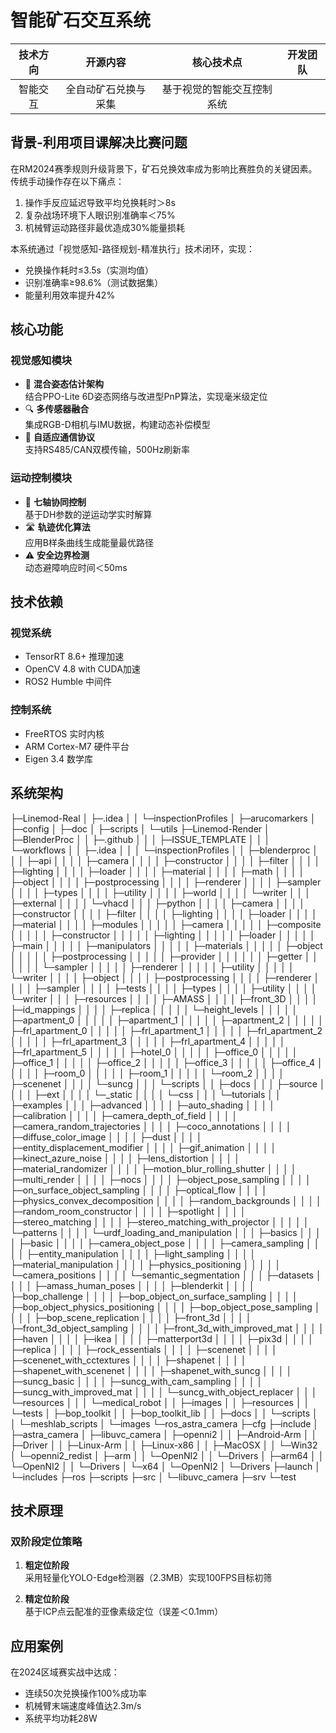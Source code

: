 # 智能矿石交互系统

| 技术方向 |        开源内容        |          核心技术点          |   开发团队   |
| :------: | :------------------: | :--------------------------: | :--------: |
| 智能交互 | 全自动矿石兑换与采集 | 基于视觉的智能交互控制系统 |

## 背景-利用项目课解决比赛问题

在RM2024赛季规则升级背景下，矿石兑换效率成为影响比赛胜负的关键因素。传统手动操作存在以下痛点：
1. 操作手反应延迟导致平均兑换耗时＞8s  
2. 复杂战场环境下人眼识别准确率＜75%
3. 机械臂运动路径非最优造成30%能量损耗

本系统通过「视觉感知-路径规划-精准执行」技术闭环，实现：
- 兑换操作耗时≤3.5s（实测均值）  
- 识别准确率≥98.6%（测试数据集）
- 能量利用效率提升42%

## 核心功能

### 视觉感知模块
- 🧠 **混合姿态估计架构**  
  结合PPO-Lite 6D姿态网络与改进型PnP算法，实现毫米级定位
- 🔍 **多传感器融合**  
  集成RGB-D相机与IMU数据，构建动态补偿模型
- 📡 **自适应通信协议**  
  支持RS485/CAN双模传输，500Hz刷新率

### 运动控制模块
- 🤖 **七轴协同控制**  
  基于DH参数的逆运动学实时解算
- 🛣️ **轨迹优化算法**  
  应用B样条曲线生成能量最优路径
- ⚠️ **安全边界检测**  
  动态避障响应时间＜50ms

## 技术依赖

### 视觉系统
- TensorRT 8.6+ 推理加速
- OpenCV 4.8 with CUDA加速
- ROS2 Humble 中间件

### 控制系统
- FreeRTOS 实时内核
- ARM Cortex-M7 硬件平台
- Eigen 3.4 数学库

## 系统架构
├─Linemod-Real
│  ├─.idea
│  │  └─inspectionProfiles
│  ├─arucomarkers
│  ├─config
│  ├─doc
│  ├─scripts
│  └─utils
├─Linemod-Render
│  ├─BlenderProc
│  │  ├─.github
│  │  │  ├─ISSUE_TEMPLATE
│  │  │  └─workflows
│  │  ├─.idea
│  │  │  └─inspectionProfiles
│  │  ├─blenderproc
│  │  │  ├─api
│  │  │  │  ├─camera
│  │  │  │  ├─constructor
│  │  │  │  ├─filter
│  │  │  │  ├─lighting
│  │  │  │  ├─loader
│  │  │  │  ├─material
│  │  │  │  ├─math
│  │  │  │  ├─object
│  │  │  │  ├─postprocessing
│  │  │  │  ├─renderer
│  │  │  │  ├─sampler
│  │  │  │  ├─types
│  │  │  │  ├─utility
│  │  │  │  ├─world
│  │  │  │  └─writer
│  │  │  ├─external
│  │  │  │  └─vhacd
│  │  │  ├─python
│  │  │  │  ├─camera
│  │  │  │  ├─constructor
│  │  │  │  ├─filter
│  │  │  │  ├─lighting
│  │  │  │  ├─loader
│  │  │  │  ├─material
│  │  │  │  ├─modules
│  │  │  │  │  ├─camera
│  │  │  │  │  ├─composite
│  │  │  │  │  ├─constructor
│  │  │  │  │  ├─lighting
│  │  │  │  │  ├─loader
│  │  │  │  │  ├─main
│  │  │  │  │  ├─manipulators
│  │  │  │  │  ├─materials
│  │  │  │  │  ├─object
│  │  │  │  │  ├─postprocessing
│  │  │  │  │  ├─provider
│  │  │  │  │  │  ├─getter
│  │  │  │  │  │  └─sampler
│  │  │  │  │  ├─renderer
│  │  │  │  │  ├─utility
│  │  │  │  │  └─writer
│  │  │  │  ├─object
│  │  │  │  ├─postprocessing
│  │  │  │  ├─renderer
│  │  │  │  ├─sampler
│  │  │  │  ├─tests
│  │  │  │  ├─types
│  │  │  │  ├─utility
│  │  │  │  └─writer
│  │  │  ├─resources
│  │  │  │  ├─AMASS
│  │  │  │  ├─front_3D
│  │  │  │  ├─id_mappings
│  │  │  │  ├─replica
│  │  │  │  │  └─height_levels
│  │  │  │  │      ├─apartment_0
│  │  │  │  │      ├─apartment_1
│  │  │  │  │      ├─apartment_2
│  │  │  │  │      ├─frl_apartment_0
│  │  │  │  │      ├─frl_apartment_1
│  │  │  │  │      ├─frl_apartment_2
│  │  │  │  │      ├─frl_apartment_3
│  │  │  │  │      ├─frl_apartment_4
│  │  │  │  │      ├─frl_apartment_5
│  │  │  │  │      ├─hotel_0
│  │  │  │  │      ├─office_0
│  │  │  │  │      ├─office_1
│  │  │  │  │      ├─office_2
│  │  │  │  │      ├─office_3
│  │  │  │  │      ├─office_4
│  │  │  │  │      ├─room_0
│  │  │  │  │      ├─room_1
│  │  │  │  │      └─room_2
│  │  │  │  ├─scenenet
│  │  │  │  └─suncg
│  │  │  └─scripts
│  │  ├─docs
│  │  │  ├─source
│  │  │  │  ├─ext
│  │  │  │  └─_static
│  │  │  │      └─css
│  │  │  └─tutorials
│  │  ├─examples
│  │  │  ├─advanced
│  │  │  │  ├─auto_shading
│  │  │  │  ├─calibration
│  │  │  │  ├─camera_depth_of_field
│  │  │  │  ├─camera_random_trajectories
│  │  │  │  ├─coco_annotations
│  │  │  │  ├─diffuse_color_image
│  │  │  │  ├─dust
│  │  │  │  ├─entity_displacement_modifier
│  │  │  │  ├─gif_animation
│  │  │  │  ├─kinect_azure_noise
│  │  │  │  ├─lens_distortion
│  │  │  │  ├─material_randomizer
│  │  │  │  ├─motion_blur_rolling_shutter
│  │  │  │  ├─multi_render
│  │  │  │  ├─nocs
│  │  │  │  ├─object_pose_sampling
│  │  │  │  ├─on_surface_object_sampling
│  │  │  │  ├─optical_flow
│  │  │  │  ├─physics_convex_decomposition
│  │  │  │  ├─random_backgrounds
│  │  │  │  ├─random_room_constructor
│  │  │  │  ├─spotlight
│  │  │  │  ├─stereo_matching
│  │  │  │  ├─stereo_matching_with_projector
│  │  │  │  │  └─patterns
│  │  │  │  └─urdf_loading_and_manipulation
│  │  │  ├─basics
│  │  │  │  ├─basic
│  │  │  │  ├─camera_object_pose
│  │  │  │  ├─camera_sampling
│  │  │  │  ├─entity_manipulation
│  │  │  │  ├─light_sampling
│  │  │  │  ├─material_manipulation
│  │  │  │  ├─physics_positioning
│  │  │  │  │  └─camera_positions
│  │  │  │  └─semantic_segmentation
│  │  │  ├─datasets
│  │  │  │  ├─amass_human_poses
│  │  │  │  ├─blenderkit
│  │  │  │  ├─bop_challenge
│  │  │  │  ├─bop_object_on_surface_sampling
│  │  │  │  ├─bop_object_physics_positioning
│  │  │  │  ├─bop_object_pose_sampling
│  │  │  │  ├─bop_scene_replication
│  │  │  │  ├─front_3d
│  │  │  │  ├─front_3d_object_sampling
│  │  │  │  ├─front_3d_with_improved_mat
│  │  │  │  ├─haven
│  │  │  │  ├─ikea
│  │  │  │  ├─matterport3d
│  │  │  │  ├─pix3d
│  │  │  │  ├─replica
│  │  │  │  ├─rock_essentials
│  │  │  │  ├─scenenet
│  │  │  │  ├─scenenet_with_cctextures
│  │  │  │  ├─shapenet
│  │  │  │  ├─shapenet_with_scenenet
│  │  │  │  ├─shapenet_with_suncg
│  │  │  │  ├─suncg_basic
│  │  │  │  ├─suncg_with_cam_sampling
│  │  │  │  ├─suncg_with_improved_mat
│  │  │  │  └─suncg_with_object_replacer
│  │  │  └─resources
│  │  │      └─medical_robot
│  │  ├─images
│  │  ├─resources
│  │  └─tests
│  ├─bop_toolkit
│  │  ├─bop_toolkit_lib
│  │  ├─docs
│  │  └─scripts
│  │      └─meshlab_scripts
│  └─images
└─ros_astra_camera
    ├─cfg
    ├─include
    │  ├─astra_camera
    │  ├─libuvc_camera
    │  ├─openni2
    │  │  ├─Android-Arm
    │  │  ├─Driver
    │  │  ├─Linux-Arm
    │  │  ├─Linux-x86
    │  │  ├─MacOSX
    │  │  └─Win32
    │  └─openni2_redist
    │      ├─arm
    │      │  └─OpenNI2
    │      │      └─Drivers
    │      ├─arm64
    │      │  └─OpenNI2
    │      │      └─Drivers
    │      └─x64
    │          └─OpenNI2
    │              └─Drivers
    ├─launch
    │  └─includes
    ├─ros
    ├─scripts
    ├─src
    │  └─libuvc_camera
    ├─srv
    └─test

## 技术原理

### 双阶段定位策略
1. **粗定位阶段**  
   采用轻量化YOLO-Edge检测器（2.3MB）实现100FPS目标初筛
   
2. **精定位阶段**  
   基于ICP点云配准的亚像素级定位（误差＜0.1mm）

## 应用案例
在2024区域赛实战中达成：
- 连续50次兑换操作100%成功率
- 机械臂末端速度峰值达2.3m/s
- 系统平均功耗28W
